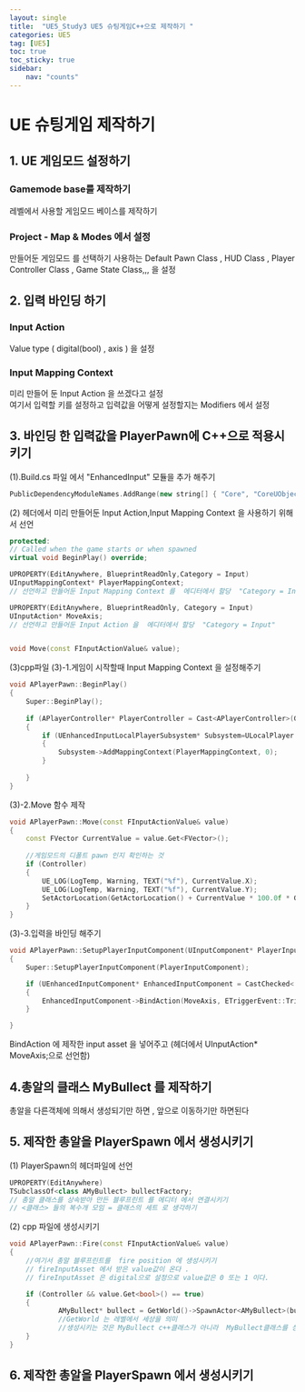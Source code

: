 ```yaml
---
layout: single
title:  "UE5_Study3 UE5 슈팅게임C++으로 제작하기 "
categories: UE5
tag: [UE5]
toc: true
toc_sticky: true
sidebar:
    nav: "counts"
---
```


# UE 슈팅게임 제작하기

## 1.  UE 게임모드 설정하기

### Gamemode base를 제작하기
레벨에서 사용할 게임모드 베이스를 제작하기

### Project - Map & Modes 에서 설정
만들어둔 게임모드 를 선택하기
사용하는 Default Pawn Class , HUD Class , Player Controller Class , Game State Class,,, 을 설정

     

## 2. 입력 바인딩 하기

### Input Action 
Value type ( digital(bool) , axis ) 을 설정


### Input Mapping Context
미리 만들어 둔 Input Action 을 쓰겠다고 설정  
여기서  입력할 키를 설정하고 입력값을 어떻게 설정할지는 Modifiers 에서 설정 

## 3. 바인딩 한 입력값을 PlayerPawn에 C++으로 적용시키기

(1).Build.cs 파일 에서 "EnhancedInput"  모듈을 추가 해주기 

```cpp
PublicDependencyModuleNames.AddRange(new string[] { "Core", "CoreUObject", "Engine", "InputCore" ,"EnhancedInput" });

 ```

(2) 헤더에서 미리 만들어둔 Input Action,Input Mapping Context 을 사용하기 위해서 선언

```cpp
protected:
// Called when the game starts or when spawned
virtual void BeginPlay() override;

UPROPERTY(EditAnywhere, BlueprintReadOnly,Category = Input)
UInputMappingContext* PlayerMappingContext;
// 선언하고 만들어둔 Input Mapping Context 를  에디터에서 할당  "Category = Input"

UPROPERTY(EditAnywhere, BlueprintReadOnly, Category = Input)
UInputAction* MoveAxis;
// 선언하고 만들어둔 Input Action 을  에디터에서 할당  "Category = Input"


void Move(const FInputActionValue& value);
```

(3)cpp파일
(3)-1.게임이 시작할때 Input Mapping Context 을 설정해주기 


```cpp
void APlayerPawn::BeginPlay()
{
    Super::BeginPlay();
    
    if (APlayerController* PlayerController = Cast<APlayerController>(GetControlle()))
    {
        if (UEnhancedInputLocalPlayerSubsystem* Subsystem=ULocalPlayer::GetSubsystem<UEnhancedInputLocalPlayerSubsyste(PlayerController->GetLocalPlayer()))
        {
            Subsystem->AddMappingContext(PlayerMappingContext, 0);
        }
        
    }
}
```
(3)-2.Move 함수 제작

```cpp
void APlayerPawn::Move(const FInputActionValue& value)
{
    const FVector CurrentValue = value.Get<FVector>();
    
    //게임모드의 디폴트 pawn 인지 확인하는 것 
    if (Controller)
    {
        UE_LOG(LogTemp, Warning, TEXT("%f"), CurrentValue.X);
        UE_LOG(LogTemp, Warning, TEXT("%f"), CurrentValue.Y);
        SetActorLocation(GetActorLocation() + CurrentValue * 100.0f * GetWorld(->GetDeltaSeconds());
    }
}
```



(3)-3.입력을 바인딩 해주기

```cpp
void APlayerPawn::SetupPlayerInputComponent(UInputComponent* PlayerInputComponent)
{
    Super::SetupPlayerInputComponent(PlayerInputComponent);

    if (UEnhancedInputComponent* EnhancedInputComponent = CastChecked< UEnhancedInputComponent>(PlayerInputComponent))
    {
        EnhancedInputComponent->BindAction(MoveAxis, ETriggerEvent::Triggered, this, &APlayerPawn::Move);
    }

}        
```
BindAction 에 제작한 input asset 을 넣어주고 (헤더에서 UInputAction* MoveAxis;으로 선언함)

## 4.총알의 클래스 MyBullect 를 제작하기

총알을 다른객체에 의해서 생성되기만 하면 , 앞으로 이동하기만 하면된다

## 5. 제작한 총알을 PlayerSpawn 에서 생성시키기

(1) PlayerSpawn의 헤더파일에 선언

```cpp
UPROPERTY(EditAnywhere)
TSubclassOf<class AMyBullect> bullectFactory;
// 총알 클래스를 상속받아 만든 블루프린트 를 에디터 에서 연결시키기 
// <클래스> 들의 복수개 모임 = 클래스의 세트 로 생각하기
```
(2) cpp 파일에 생성시키기

```cpp
void APlayerPawn::Fire(const FInputActionValue& value)
{
	//여기서 총알 블루프린트를  fire position 에 생성시키기
	// fireInputAsset 에서 받은 value값이 온다 .
	// fireInputAsset 은 digital으로 설정으로 value값은 0 또는 1 이다.

	if (Controller && value.Get<bool>() == true)
	{
			AMyBullect* bullect = GetWorld()->SpawnActor<AMyBullect>(bullectFactory, firePosition->GetComponentLocation(), firePosition->GetComponentRotation());
			//GetWorld 는 레벨에서 세상을 의미 
            //생성시키는 것은 MyBullect c++클래스가 아니라  MyBullect클래스를 상속받아 만든 블루프린트.
	}
}

```


## 6. 제작한 총알을 PlayerSpawn 에서 생성시키기








